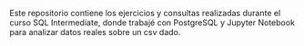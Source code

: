 Este repositorio contiene los ejercicios y consultas realizadas durante el curso SQL Intermediate, donde trabajé con PostgreSQL y Jupyter Notebook para analizar datos reales sobre un csv dado.
